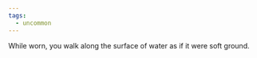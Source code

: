 ```yaml
---
tags:
  - uncommon
---
```

While worn, you walk along the surface of water as if it were soft ground.